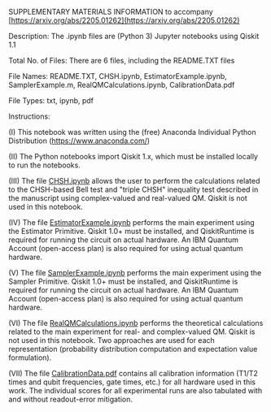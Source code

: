 SUPPLEMENTARY MATERIALS INFORMATION to accompany [https://arxiv.org/abs/2205.01262](https://arxiv.org/abs/2205.01262)

Description: The .ipynb files are (Python 3) Jupyter notebooks using Qiskit 1.1

Total No. of Files: There are 6 files, including the README.TXT files

File Names:  README.TXT, CHSH.ipynb, EstimatorExample.ipynb, SamplerExample.m, RealQMCalculations.ipynb, CalibrationData.pdf

File Types:  txt, ipynb, pdf

Instructions: 

(I) This notebook was written using the (free) Anaconda Individual Python Distribution (https://www.anaconda.com/)

(II) The Python notebooks import Qiskit 1.x, which must be installed locally to run the notebooks. 

(III) The file [CHSH.ipynb](CHSH.ipynb) allows the user to perform the calculations related to the CHSH-based Bell test and "triple CHSH" inequality test described in the manuscript using complex-valued and real-valued QM. Qiskit is not used in this notebook.

(IV) The file [EstimatorExample.ipynb](EstimatorExample.ipynb) performs the main experiment using the Estimator Primitive. Qiskit 1.0+ must be installed, and QiskitRuntime is required for running the circuit on actual hardware. An IBM Quantum Account (open-access plan) is also required for using actual quantum hardware.

(V) The file [SamplerExample.ipynb](SamplerExample.ipynb) performs the main experiment using the Sampler Primitive. Qiskit 1.0+ must be installed, and QiskitRuntime is required for running the circuit on actual hardware. An IBM Quantum Account (open-access plan) is also required for using actual quantum hardware.

(VI) The file [RealQMCalculations.ipynb](RealQMCalculations.ipynb) performs the theoretical calculations related to the main experiment for real- and complex-valued QM. Qiskit is not used in this notebook. Two approaches are used for each representation (probability distribution computation and expectation value formulation).

(VII) The file [CalibrationData.pdf](CalibrationData.pdf) contains all calibration information (T1/T2 times and qubit frequencies, gate times, etc.) for all hardware used in this work. The individual scores for all experimental runs are also tabulated with and without readout-error mitigation.


